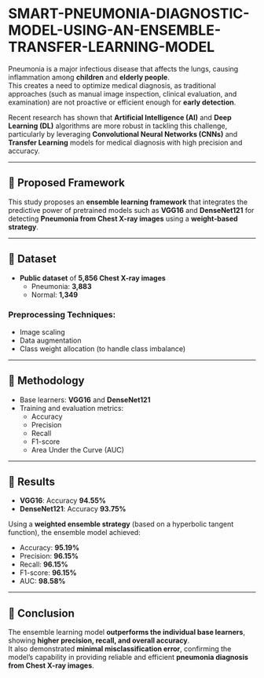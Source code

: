 # SMART-PNEUMONIA-DIAGNOSTIC-MODEL-USING-AN-ENSEMBLE-TRANSFER-LEARNING-MODEL

Pneumonia is a major infectious disease that affects the lungs, causing inflammation among **children** and **elderly people**.  
This creates a need to optimize medical diagnosis, as traditional approaches (such as manual image inspection, clinical evaluation, and examination) are not proactive or efficient enough for **early detection**.

Recent research has shown that **Artificial Intelligence (AI)** and **Deep Learning (DL)** algorithms are more robust in tackling this challenge, particularly by leveraging **Convolutional Neural Networks (CNNs)** and **Transfer Learning** models for medical diagnosis with high precision and accuracy.

---

## 🔹 Proposed Framework
This study proposes an **ensemble learning framework** that integrates the predictive power of pretrained models such as **VGG16** and **DenseNet121** for detecting **Pneumonia from Chest X-ray images** using a **weight-based strategy**.

---

## 🔹 Dataset
- **Public dataset** of **5,856 Chest X-ray images**  
  - Pneumonia: **3,883**  
  - Normal: **1,349**  

### Preprocessing Techniques:
- Image scaling  
- Data augmentation  
- Class weight allocation (to handle class imbalance)  

---

## 🔹 Methodology
- Base learners: **VGG16** and **DenseNet121**  
- Training and evaluation metrics:  
  - Accuracy  
  - Precision  
  - Recall  
  - F1-score  
  - Area Under the Curve (AUC)  

---

## 🔹 Results
- **VGG16**: Accuracy **94.55%**  
- **DenseNet121**: Accuracy **93.75%**  

Using a **weighted ensemble strategy** (based on a hyperbolic tangent function), the ensemble model achieved:  
- Accuracy: **95.19%**  
- Precision: **96.15%**  
- Recall: **96.15%**  
- F1-score: **96.15%**  
- AUC: **98.58%**  

---

## 🔹 Conclusion
The ensemble learning model **outperforms the individual base learners**, showing **higher precision, recall, and overall accuracy**.  
It also demonstrated **minimal misclassification error**, confirming the model’s capability in providing reliable and efficient **pneumonia diagnosis from Chest X-ray images**.
